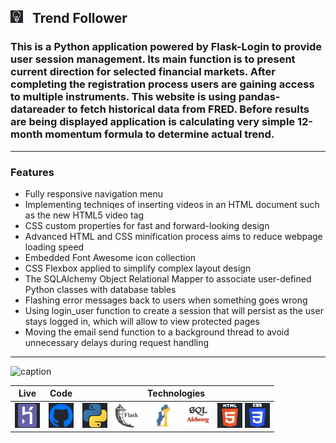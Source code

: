 ## <img src="https://github.com/mjaroszewski1979/mjaroszewski1979/blob/main/bulb.png">  &nbsp; Trend Follower
### This is a Python application powered by Flask-Login to provide user session management. Its main function is to present current direction for selected financial markets. After completing the registration process users are gaining access to multiple instruments. This website is using pandas-datareader to fetch historical data from FRED. Before results are being displayed application is calculating very simple 12-month momentum formula to determine actual trend.
--------------------------------------------------

### Features
* Fully responsive navigation menu 
* Implementing techniqes of inserting videos in an HTML document such as the new HTML5 video tag
* CSS custom properties for fast and forward-looking design 
* Advanced HTML and CSS minification process aims to reduce webpage loading speed 
* Embedded Font Awesome icon collection 
* CSS Flexbox applied to simplify complex layout design
* The SQLAlchemy Object Relational Mapper to associate user-defined Python classes with database tables
* Flashing error messages back to users when something goes wrong
* Using login_user function to create a session that will persist as the user stays logged in, which will allow to view protected pages
* Moving the email send function to a background thread to avoid unnecessary delays during request handling

-------------------------------------------------

 ![caption](https://github.com/mjaroszewski1979/tf_pro/blob/main/trend_follower.gif)

  
  Live | Code | Technologies
  ---- | ---- | ------------
  [<img src="https://github.com/mjaroszewski1979/mjaroszewski1979/blob/main/heroku1.png">](https://trend-follower.herokuapp.com/) | [<img src="https://github.com/mjaroszewski1979/mjaroszewski1979/blob/main/github1.png">](https://github.com/mjaroszewski1979/tf_pro) | <img src="https://github.com/mjaroszewski1979/mjaroszewski1979/blob/main/python1.png"> &nbsp; <img src="https://github.com/mjaroszewski1979/mjaroszewski1979/blob/main/flask.png"> &nbsp; &nbsp; <img src="https://github.com/mjaroszewski1979/mjaroszewski1979/blob/main/pandas.png"> &nbsp; &nbsp;<img src="https://github.com/mjaroszewski1979/mjaroszewski1979/blob/main/sqlalchemy.png"> &nbsp; <img src="https://github.com/mjaroszewski1979/mjaroszewski1979/blob/main/html1.png">  <img src="https://github.com/mjaroszewski1979/mjaroszewski1979/blob/main/css1.png"> 
